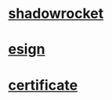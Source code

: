 # [shadowrocket ](https://github.com/vandung2009/source/raw/main/shadowrocket)
# [esign](https://github.com/vandung2009/source/raw/main/ESign_5.0.2.ipa)
# [certificate](https://github.com/vandung2009/source/raw/main/Esign-Certs.zip)
